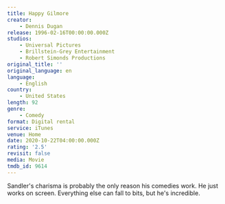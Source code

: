 ```yaml
---
title: Happy Gilmore
creator:
    - Dennis Dugan
release: 1996-02-16T00:00:00.000Z
studios:
    - Universal Pictures
    - Brillstein-Grey Entertainment
    - Robert Simonds Productions
original_title: ''
original_language: en
language:
    - English
country:
    - United States
length: 92
genre:
    - Comedy
format: Digital rental
service: iTunes
venue: Home
date: 2020-10-22T04:00:00.000Z
rating: '2.5'
revisit: false
media: Movie
tmdb_id: 9614
---
```


Sandler's charisma is probably the only reason his comedies work. He just works on screen. Everything else can fall to bits, but he's incredible.
